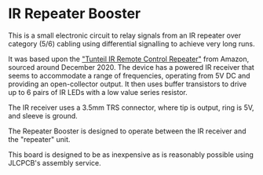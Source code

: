 # IR Repeater Booster
This is a small electronic circuit to relay signals from an IR repeater over category (5/6) cabling using differential signalling to achieve very long runs.

It was based upon the ["Tunteil IR Remote Control Repeater"] from Amazon, sourced around December 2020. 
The device has a powered IR receiver that seems to accommodate a range of frequencies, operating from 5V DC and providing
an open-collector output. It then uses buffer transistors to drive up to 6 pairs of IR LEDs with a low value series resistor.

The IR receiver uses a 3.5mm TRS connector, where tip is output, ring is 5V, and sleeve is ground.

The Repeater Booster is designed to operate between the IR receiver and the "repeater" unit. 

This board is designed to be as inexpensive as is reasonably possible using JLCPCB's assembly service. 
 
 
["Tunteil IR Remote Control Repeater"]: https://amzn.to/3bettCj